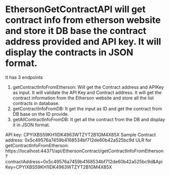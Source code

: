 # EthersonGetContractAPI will get contract info from etherson website and store it DB base the contract address provided and API key. It will display the contracts in JSON format.

It has 3 endpoints
1. getContractInfoFromEtherson: Will get the Contract address and APIKey as input.
   It will validate the API Key and Contract address.
   It will get the contract information from the Etherson website and store all the list contracts in database.
2. getContractInfoFromDB: It get the input as ID and get the contract from DB base on the ID provide.
3. getAllContractInfoFromDB: It get all the contract from the DB and display it in JSON format.

API key: CPYIXBS59KH1IDK4963WTZYT2B1GM4X85X
Sample Contract address: 0x5c49576a7459b4168534bf712de60b42a525bc9d
ULR for getContractInfoFromEtherson:  https://localhost:44371/api/EthersonContract/getContractInfoFromEtherson?contractAddress=0x5c49576a7459b4168534bf712de60b42a525bc9d&ApiKey=CPYIXBS59KH1IDK4963WTZYT2B1GM4X85X


